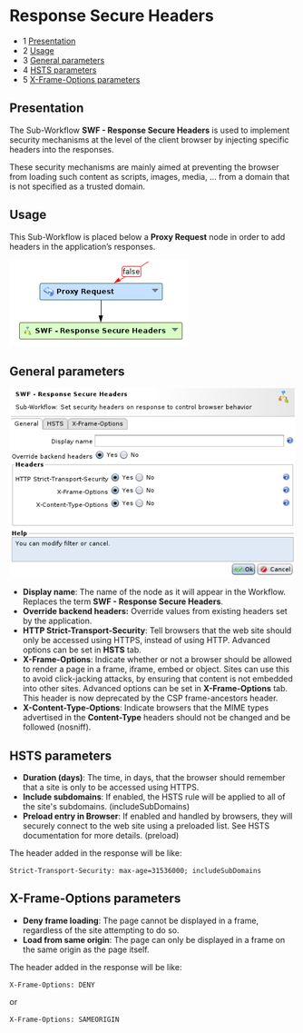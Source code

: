 Response Secure Headers
=======================

* 1 [Presentation](#presentation)
* 2 [Usage](#usage)
* 3 [General parameters](#general-parameters)
* 4 [HSTS parameters](#hsts-parameters)
* 5 [X-Frame-Options parameters](#x-frame-options-parameters)

Presentation
------------

The Sub-Workflow **SWF - Response Secure Headers** is used to implement security mechanisms at the level of the client browser by injecting specific headers into the responses.

These security mechanisms are mainly aimed at preventing the browser from loading such content as scripts, images, media, ... from a domain that is not specified as a trusted domain.

Usage
-----

This Sub-Workflow is placed below a **Proxy Request** node in order to add headers in the application’s responses.

![](./attachments/SWF-location.png)

General parameters
------------------

![](./attachments/SWF-modify.png)

*   **Display name**: The name of the node as it will appear in the Workflow. Replaces the term **SWF - Response Secure Headers**.
*   **Override backend headers:** Override values from existing headers set by the application.
*   **HTTP Strict-Transport-Security**: Tell browsers that the web site should only be accessed using HTTPS, instead of using HTTP. Advanced options can be set in **HSTS** tab.
*   **X-Frame-Options**: Indicate whether or not a browser should be allowed to render a page in a frame, iframe, embed or object. Sites can use this to avoid click-jacking attacks, by ensuring that content is not embedded into other sites. Advanced options can be set in **X-Frame-Options** tab. This header is now deprecated by the CSP frame-ancestors header.
*   **X-Content-Type-Options**: Indicate browsers that the MIME types advertised in the **Content-Type** headers should not be changed and be followed (nosniff).

HSTS parameters
---------------

*   **Duration (days)**: The time, in days, that the browser should remember that a site is only to be accessed using HTTPS.
*   **Include subdomains**: If enabled, the HSTS rule will be applied to all of the site's subdomains. (includeSubDomains)
*   **Preload entry in Browser**: If enabled and handled by browsers, they will securely connect to the web site using a preloaded list. See HSTS documentation for more details. (preload)

The header added in the response will be like:

```
Strict-Transport-Security: max-age=31536000; includeSubDomains
```

X-Frame-Options parameters
--------------------------

*   **Deny frame loading**: The page cannot be displayed in a frame, regardless of the site attempting to do so.
*   **Load from same origin**: The page can only be displayed in a frame on the same origin as the page itself.

The header added in the response will be like:

```
X-Frame-Options: DENY
```

or

```
X-Frame-Options: SAMEORIGIN
```
